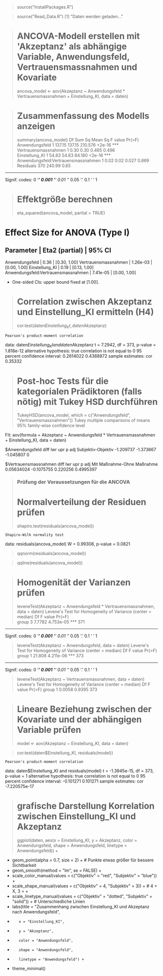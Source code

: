 
> source("InstallPackages.R")

> source("Read_Data.R")
[1] "Daten werden geladen..."

> # ANCOVA-Modell erstellen mit 'Akzeptanz' als abhängige Variable, Anwendungsfeld, Vertrauensmassnahmen und Kovariate
> ancova_model <- aov(Akzeptanz ~ Anwendungsfeld * Vertrauensmassnahmen + Einstellung_KI, data = daten) 

> # Zusammenfassung des Modells anzeigen
> summary(ancova_model)
                                     Df Sum Sq Mean Sq F value Pr(>F)    
Anwendungsfeld                        1 137.15  137.15 210.576 <2e-16 ***
Vertrauensmassnahmen                  1   0.30    0.30   0.465  0.496    
Einstellung_KI                        1  54.83   54.83  84.180 <2e-16 ***
Anwendungsfeld:Vertrauensmassnahmen   1   0.02    0.02   0.027  0.869    
Residuals                           370 240.99    0.65                   
---
Signif. codes:  0 ‘***’ 0.001 ‘**’ 0.01 ‘*’ 0.05 ‘.’ 0.1 ‘ ’ 1

> # Effektgröße berechnen
> eta_squared(ancova_model, partial = TRUE)
# Effect Size for ANOVA (Type I)

Parameter                           | Eta2 (partial) |       95% CI
-------------------------------------------------------------------
Anwendungsfeld                      |           0.36 | [0.30, 1.00]
Vertrauensmassnahmen                |       1.26e-03 | [0.00, 1.00]
Einstellung_KI                      |           0.19 | [0.13, 1.00]
Anwendungsfeld:Vertrauensmassnahmen |       7.41e-05 | [0.00, 1.00]

- One-sided CIs: upper bound fixed at [1.00].
> # Correlation zwischen Akzeptanz und Einstellung_KI ermitteln (H4)
> cor.test(daten$Einstellung_KI, daten$Akzeptanz)

	Pearson's product-moment correlation

data:  daten$Einstellung_KI and daten$Akzeptanz
t = 7.2942, df = 373, p-value = 1.818e-12
alternative hypothesis: true correlation is not equal to 0
95 percent confidence interval:
 0.2614022 0.4388872
sample estimates:
    cor 
0.35332 


> # Post-hoc Tests für die kategorialen Prädiktoren (falls nötig) mit Tukey HSD durchführen
> TukeyHSD(ancova_model, which = c("Anwendungsfeld", "Vertrauensmassnahmen"))
  Tukey multiple comparisons of means
    95% family-wise confidence level

Fit: aov(formula = Akzeptanz ~ Anwendungsfeld * Vertrauensmassnahmen + Einstellung_KI, data = daten)

$Anwendungsfeld
                        diff       lwr       upr p adj
Subjektiv-Objektiv -1.209737 -1.373667 -1.045807     0

$Vertrauensmassnahmen
                                 diff        lwr      upr     p adj
Mit Maßnahme-Ohne Maßnahme 0.05634024 -0.1075755 0.220256 0.4995397


> ### Prüfung der Voraussetzungen für die ANCOVA
> # Normalverteilung der Residuen prüfen
> shapiro.test(residuals(ancova_model))

	Shapiro-Wilk normality test

data:  residuals(ancova_model)
W = 0.99308, p-value = 0.0821


> qqnorm(residuals(ancova_model))

> qqline(residuals(ancova_model))

> # Homogenität der Varianzen prüfen
> leveneTest(Akzeptanz ~ Anwendungsfeld * Vertrauensmassnahmen, data = daten)
Levene's Test for Homogeneity of Variance (center = median)
       Df F value    Pr(>F)    
group   3  7.7782 4.753e-05 ***
      371                      
---
Signif. codes:  0 ‘***’ 0.001 ‘**’ 0.01 ‘*’ 0.05 ‘.’ 0.1 ‘ ’ 1

> leveneTest(Akzeptanz ~ Anwendungsfeld, data = daten)
Levene's Test for Homogeneity of Variance (center = median)
       Df F value    Pr(>F)    
group   1  21.808 4.211e-06 ***
      373                      
---
Signif. codes:  0 ‘***’ 0.001 ‘**’ 0.01 ‘*’ 0.05 ‘.’ 0.1 ‘ ’ 1

> leveneTest(Akzeptanz ~ Vertrauensmassnahmen, data = daten)
Levene's Test for Homogeneity of Variance (center = median)
       Df F value Pr(>F)
group   1  0.0058 0.9395
      373               

> # Lineare Beziehung zwischen der Kovariate und der abhängigen Variable prüfen
> model <- aov(Akzeptanz ~ Einstellung_KI, data = daten)

> cor.test(daten$Einstellung_KI, residuals(model))

	Pearson's product-moment correlation

data:  daten$Einstellung_KI and residuals(model)
t = -1.3945e-15, df = 373, p-value = 1
alternative hypothesis: true correlation is not equal to 0
95 percent confidence interval:
 -0.101271  0.101271
sample estimates:
          cor 
-7.220575e-17 


> # grafische Darstellung Korrelation zwischen Einstellung_KI und Akzeptanz
> ggplot(daten, aes(x = Einstellung_KI, y = Akzeptanz, color = Anwendungsfeld, shape = Anwendungsfeld, linetype = Anwendungsfeld)) +
+   geom_point(alpha = 0.7, size = 2) +  # Punkte etwas größer für bessere Sichtbarkeit
+   geom_smooth(method = "lm", se = FALSE) +
+   scale_color_manual(values = c("Objektiv" = "red", "Subjektiv" = "blue")) +
+   scale_shape_manual(values = c("Objektiv" = 4, "Subjektiv" = 3)) +  # 4 = X, 3 = +
+   scale_linetype_manual(values = c("Objektiv" = "dotted", "Subjektiv" = "solid")) +  # Unterschiedliche Linien
+   labs(title = "Zusammenhang zwischen Einstellung_KI und Akzeptanz nach Anwendungsfeld",
+        x = "Einstellung_KI",
+        y = "Akzeptanz",
+        color = "Anwendungsfeld",
+        shape = "Anwendungsfeld",
+        linetype = "Anwendungsfeld") +
+   theme_minimal()
